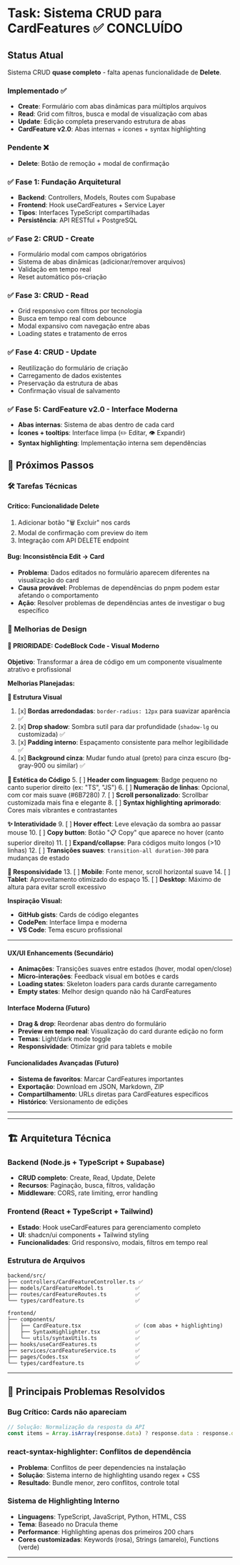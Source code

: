 # Task: Sistema CRUD para CardFeatures ✅ **CONCLUÍDO**

## Status Atual
Sistema CRUD **quase completo** - falta apenas funcionalidade de **Delete**.

### Implementado ✅
- **Create**: Formulário com abas dinâmicas para múltiplos arquivos
- **Read**: Grid com filtros, busca e modal de visualização com abas
- **Update**: Edição completa preservando estrutura de abas
- **CardFeature v2.0**: Abas internas + ícones + syntax highlighting

### Pendente ❌
- **Delete**: Botão de remoção + modal de confirmação

### **✅ Fase 1: Fundação Arquitetural**
- **Backend**: Controllers, Models, Routes com Supabase
- **Frontend**: Hook useCardFeatures + Service Layer
- **Tipos**: Interfaces TypeScript compartilhadas
- **Persistência**: API RESTful + PostgreSQL

### **✅ Fase 2: CRUD - Create**
- Formulário modal com campos obrigatórios
- Sistema de abas dinâmicas (adicionar/remover arquivos)
- Validação em tempo real
- Reset automático pós-criação

### **✅ Fase 3: CRUD - Read**
- Grid responsivo com filtros por tecnologia
- Busca em tempo real com debounce
- Modal expansivo com navegação entre abas
- Loading states e tratamento de erros

### **✅ Fase 4: CRUD - Update**
- Reutilização do formulário de criação
- Carregamento de dados existentes
- Preservação da estrutura de abas
- Confirmação visual de salvamento

### **✅ Fase 5: CardFeature v2.0 - Interface Moderna**
- **Abas internas**: Sistema de abas dentro de cada card
- **Ícones + tooltips**: Interface limpa (✏️ Editar, 👁️ Expandir)
- **Syntax highlighting**: Implementação interna sem dependências

## 🎯 Próximos Passos

### **🛠️ Tarefas Técnicas**

#### **Crítico: Funcionalidade Delete**
1. Adicionar botão "🗑️ Excluir" nos cards
2. Modal de confirmação com preview do item
3. Integração com API DELETE endpoint

#### **Bug: Inconsistência Edit → Card**
- **Problema**: Dados editados no formulário aparecem diferentes na visualização do card
- **Causa provável**: Problemas de dependências do pnpm podem estar afetando o comportamento
- **Ação**: Resolver problemas de dependências antes de investigar o bug específico

### **🎨 Melhorias de Design**

#### **🎯 PRIORIDADE: CodeBlock Code - Visual Moderno**

**Objetivo**: Transformar a área de código em um componente visualmente atrativo e profissional

**Melhorias Planejadas:**

**📐 Estrutura Visual**
1. [x] **Bordas arredondadas**: `border-radius: 12px` para suavizar aparência ✅
2. [x] **Drop shadow**: Sombra sutil para dar profundidade (`shadow-lg` ou customizada) ✅
3. [x] **Padding interno**: Espaçamento consistente para melhor legibilidade ✅
4. [x] **Background cinza**: Mudar fundo atual (preto) para cinza escuro (bg-gray-900 ou similar) ✅

**🎨 Estética do Código**
5. [ ] **Header com linguagem**: Badge pequeno no canto superior direito (ex: "TS", "JS")
6. [ ] **Numeração de linhas**: Opcional, com cor mais suave (#6B7280)
7. [ ] **Scroll personalizado**: Scrollbar customizada mais fina e elegante
8. [ ] **Syntax highlighting aprimorado**: Cores mais vibrantes e contrastantes

**✨ Interatividade**
9. [ ] **Hover effect**: Leve elevação da sombra ao passar mouse
10. [ ] **Copy button**: Botão "📋 Copy" que aparece no hover (canto superior direito)
11. [ ] **Expand/collapse**: Para códigos muito longos (>10 linhas)
12. [ ] **Transições suaves**: `transition-all duration-300` para mudanças de estado

**📱 Responsividade**
13. [ ] **Mobile**: Fonte menor, scroll horizontal suave
14. [ ] **Tablet**: Aproveitamento otimizado do espaço
15. [ ] **Desktop**: Máximo de altura para evitar scroll excessivo

**Inspiração Visual:**
- **GitHub gists**: Cards de código elegantes
- **CodePen**: Interface limpa e moderna
- **VS Code**: Tema escuro profissional

---

#### **UX/UI Enhancements (Secundário)**
- **Animações**: Transições suaves entre estados (hover, modal open/close)
- **Micro-interações**: Feedback visual em botões e cards
- **Loading states**: Skeleton loaders para cards durante carregamento
- **Empty states**: Melhor design quando não há CardFeatures

#### **Interface Moderna (Futuro)**
- **Drag & drop**: Reordenar abas dentro do formulário
- **Preview em tempo real**: Visualização do card durante edição no form
- **Temas**: Light/dark mode toggle
- **Responsividade**: Otimizar grid para tablets e mobile

#### **Funcionalidades Avançadas (Futuro)**
- **Sistema de favoritos**: Marcar CardFeatures importantes
- **Exportação**: Download em JSON, Markdown, ZIP
- **Compartilhamento**: URLs diretas para CardFeatures específicos
- **Histórico**: Versionamento de edições

---
---

## 🏗️ Arquitetura Técnica

### Backend (Node.js + TypeScript + Supabase)
- **CRUD completo**: Create, Read, Update, Delete
- **Recursos**: Paginação, busca, filtros, validação
- **Middleware**: CORS, rate limiting, error handling

### Frontend (React + TypeScript + Tailwind)
- **Estado**: Hook useCardFeatures para gerenciamento completo
- **UI**: shadcn/ui components + Tailwind styling
- **Funcionalidades**: Grid responsivo, modais, filtros em tempo real

### Estrutura de Arquivos
```
backend/src/
├── controllers/CardFeatureController.ts ✅
├── models/CardFeatureModel.ts          ✅
├── routes/cardFeatureRoutes.ts         ✅
└── types/cardfeature.ts                ✅

frontend/
├── components/
│   ├── CardFeature.tsx                 ✅ (com abas + highlighting)
│   ├── SyntaxHighlighter.tsx           ✅
│   └── utils/syntaxUtils.ts            ✅
├── hooks/useCardFeatures.ts            ✅
├── services/cardFeatureService.ts      ✅
├── pages/Codes.tsx                     ✅
└── types/cardfeature.ts                ✅
```

---

## 🔧 Principais Problemas Resolvidos

### **Bug Crítico: Cards não apareciam**
```typescript
// Solução: Normalização da resposta da API
const items = Array.isArray(response.data) ? response.data : response.data.data || []
```

### **react-syntax-highlighter: Conflitos de dependência**
- **Problema**: Conflitos de peer dependencies na instalação
- **Solução**: Sistema interno de highlighting usando regex + CSS
- **Resultado**: Bundle menor, zero conflitos, controle total

### **Sistema de Highlighting Interno**
- **Linguagens**: TypeScript, JavaScript, Python, HTML, CSS
- **Tema**: Baseado no Dracula theme
- **Performance**: Highlighting apenas dos primeiros 200 chars
- **Cores customizadas**: Keywords (rosa), Strings (amarelo), Functions (verde)

---